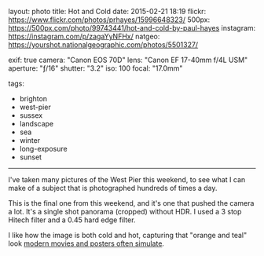 layout: photo
title: Hot and Cold
date: 2015-02-21 18:19
flickr: https://www.flickr.com/photos/prhayes/15996648323/
500px: https://500px.com/photo/99743441/hot-and-cold-by-paul-hayes
instagram: https://instagram.com/p/zagaYyNFHx/
natgeo: https://yourshot.nationalgeographic.com/photos/5501327/

exif: true
camera: "Canon EOS 70D"
lens: "Canon EF 17-40mm f/4L USM"
aperture: "ƒ/16"
shutter: "3.2"
iso: 100
focal: "17.0mm"

tags:
  - brighton
  - west-pier
  - sussex
  - landscape
  - sea
  - winter
  - long-exposure
  - sunset
---

I've taken many pictures of the West Pier this weekend, to see what I can make of a subject that is photographed hundreds of times a day.

This is the final one from this weekend, and it's one that pushed the camera a lot. It's a single shot panorama (cropped) without HDR. I used a 3 stop Hitech filter and a 0.45 hard edge filter.

I like how the image is both cold and hot, capturing that "orange and teal" look [modern movies and posters often simulate](http://priceonomics.com/why-every-movie-looks-sort-of-orange-and-blue/).
